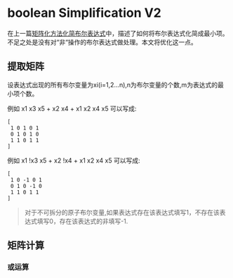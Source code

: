 # boolean Simplification V2

在上一篇[矩阵化方法化简布尔表达式](./booleanSimplification.md)中，描述了如何将布尔表达式化简成最小项。不足之处是没有对“非“操作的布尔表达式做处理。本文将优化这一点。

## 提取矩阵

设表达式出现的所有布尔变量为xi(i=1,2...n),n为布尔变量的个数,m为表达式的最小项个数。

例如 x1 x3 x5 + x2 x4 + x1 x2 x4 x5 可以写成:

```
[
 1 0 1 0 1
 0 1 0 1 0
 1 1 0 1 1 
]
```

例如 x1 !x3 x5 + x2 !x4 + x1 x2 x4 x5 可以写成:

```
[
 1 0 -1 0 1
 0 1 0 -1 0
 1 1 0 1 1 
]
```

> 对于不可拆分的原子布尔变量,如果表达式存在该表达式填写1，不存在该表达式填写0，存在该表达式的非填写-1.

## 矩阵计算

### 或运算



